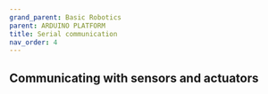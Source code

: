 ```yaml
---
grand_parent: Basic Robotics
parent: ARDUINO PLATFORM
title: Serial communication
nav_order: 4
---
```

 

 Communicating with sensors and actuators
--------------------------------------------------------------------------------

